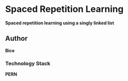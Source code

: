 # Spaced Repetition Learning
**Spaced repetition learning using a singly linked list**

## Author
**Bice**

### Technology Stack
**PERN**